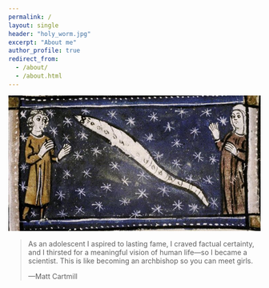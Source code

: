 ```yaml
---
permalink: /
layout: single
header: "holy_worm.jpg"
excerpt: "About me"
author_profile: true
redirect_from:
  - /about/
  - /about.html
---
```

![worm](/images/holy_worm.jpg)
> As an adolescent I aspired to lasting fame, I craved factual certainty, and I thirsted for a meaningful vision of human life—so I became a scientist. This is like becoming an archbishop so you can meet girls.
>
> —Matt Cartmill
